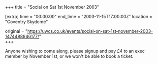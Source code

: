 +++
title = "Social on Sat 1st November 2003"

[extra]
time = "00:00:00"
end_time = "2003-11-15T17:00:00Z"
location = "Coventry Skydome"

original = "https://uwcs.co.uk/events/social-on-sat-1st-november-2003-1474488946177/"    
+++

Anyone wishing to come along, please signup and pay £4 to an exec member by November 1st, or we won't be able to book a ticket.

